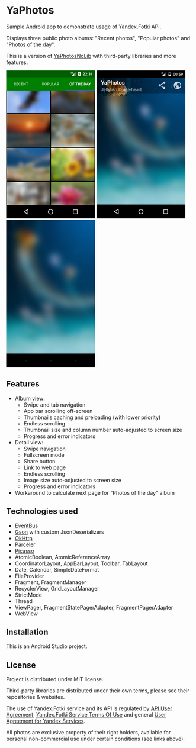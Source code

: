 # YaPhotos

Sample Android app to demonstrate usage of Yandex.Fotki API.

Displays three public photo albums: "Recent photos", "Popular photos" and "Photos of the day".

This is a version of [YaPhotosNoLib](https://github.com/gmk57/ya-photos-no-lib) with third-party libraries and more features.

![Album view](app/src/main/screen_album.png)  ![Photo view](app/src/main/screen_photo.png)  ![Fullscreen view](app/src/main/screen_full.png)

## Features

- Album view:
  - Swipe and tab navigation
  - App bar scrolling off-screen
  - Thumbnails caching and preloading (with lower priority)
  - Endless scrolling
  - Thumbnail size and column number auto-adjusted to screen size
  - Progress and error indicators
- Detail view:
  - Swipe navigation
  - Fullscreen mode
  - Share button
  - Link to web page
  - Endless scrolling
  - Image size auto-adjusted to screen size
  - Progress and error indicators
- Workaround to calculate next page for "Photos of the day" album

## Technologies used

- [EventBus](https://github.com/greenrobot/EventBus)
- [Gson](https://github.com/google/gson) with custom JsonDeserializers
- [OkHttp](https://github.com/square/okhttp)
- [Parceler](https://github.com/johncarl81/parceler)
- [Picasso](https://github.com/square/picasso)
- AtomicBoolean, AtomicReferenceArray
- CoordinatorLayout, AppBarLayout, Toolbar, TabLayout
- Date, Calendar, SimpleDateFormat
- FileProvider
- Fragment, FragmentManager
- RecyclerView, GridLayoutManager
- StrictMode
- Thread
- ViewPager, FragmentStatePagerAdapter, FragmentPagerAdapter
- WebView

## Installation

This is an Android Studio project.

## License

Project is distributed under MIT license.

Third-party libraries are distributed under their own terms, please see their repositories & websites.

The use of Yandex.Fotki service and its API is regulated by [API User Agreement](https://yandex.ru/legal/fotki_api/), [Yandex.Fotki Service Terms Of Use](https://yandex.ru/legal/fotki_termsofuse/) and general [User Agreement for Yandex Services](https://yandex.com/legal/rules/).

All photos are exclusive property of their right holders, available for personal non-commercial use under certain conditions (see links above).